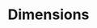 ---
layout: default
bigquery: https://console.cloud.google.com/bigquery?p=covid-19-dimensions-ai&page=table&d=data&t=publications
contributors: Digital Science, https://www.digital-science.com/
cost: Free for personal, non-commercial use.
description: Dimensions contains more than 100 million publications, ranging from
  articles published in scholarly journals, books and book chapters, to preprints
  and conference proceedings. All publications are contextualized with linked data
  sets, funding, publications, patents, clinical trials, and policy documents. You
  can also view associated categories, funders, institutions, and researcher profiles.
documentation: https://docs.dimensions.ai/bigquery/index.html
last_edit: 04/11/2022, 06:38:09
location: https://www.dimensions.ai/products/free/
maintained_by: Digital Science, https://www.digital-science.com/
schema_fields:
- associated_publication_doi
- current_assignee
- priority_year
- language
- editors
- mesh_terms
- family_id
- end_year
- funding_nzd
- associated_publication_pmid
- eisbn
- current_assignee_countries
- investigators
- funder_orgs
- legal_status
- organisation_details
- granted_year
- arxiv_id
- research_org_city_names
- type
- pmcid
- doi
- legal_events
- reference_ids
- open_access_categories
- linkout
- citation_string
- funding_cad
- date_online
- funding_cny
- patent_ids
- research_org_state_codes
- abstract
- original_assignee_countries
- original_abstract
- citations
- category_hrcs_rac
- start_date
- research_org_cities
- concepts
- book_title
- email_address
- proceedings_title
- embargo_date
- inventor_names
- end_date
- categories
- registry
- category_icrp_cso
- description
- date_print
- acronym
- assignee_orgs
- name
- researcher_ids
- brief_title
- title
- parent_id
- research_org_state_names
- id
- family_count
- granted_date
- altmetrics
- foa_number
- funding_chf
- category_bra
- labels
- expiration_date
- publication_year
- current_assignee_orgs
- date_normal
- funding_amount
- conference
- funder_org_countries
- resulting_publication_ids
- cited_by_ids
- category_uoa
- external_ids
- publication_ids
- aliases
- original_assignee_orgs
- funder_org
- active_years
- journal
- repository_url
- research_org_country_names
- category_icrp_ct
- funding_eur
- open_access_categories_v2
- category_rcdc
- expiration_year
- volume
- subtitles
- grant_number
- funding_usd
- funder_countries
- kind
- repository_name
- funder_org_state_codes
- pmid
- license
- associated_grant_ids
- resulting_publication_doi
- filing_date
- original_assignee
- journal_lists
- filing_year
- issue
- date_modified
- date_imported_gbq
- isbn
- metrics
- clinical_trial_ids
- funding_details
- year
- funding_aud
- category_sdg
- start_year
- category_hrcs_hc
- phase
- application_number
- conditions
- research_org_countries
- assignee_countries
- publication_date
- types
- acknowledgements
- category_hra
- publisher
- date_inserted
- repository_id
- created_date
- authors
- ipcr
- established
- funding_currency
- supporting_grant_ids
- address
- citations_count
- source_id
- acronyms
- relationships
- research_orgs
- funding_jpy
- family_members_ids
- links
- funder_org_cities
- associated_publication_arxiv_id
- pages
- gender
- date
- jurisdiction
- wikipedia_url
- cpc
- filing_status
- book_series_title
- funder_org_acronyms
- original_title
- priority_date
- category_for
- status
- associated_publication_id
- interventions
- funding_gbp
- mesh_headings
shortname: dimensions
tags:
- scholarly literature
- patents
- funding
- clinical trials
- academic profiles
terms_of_use: 'Use of both the Dimensions COVID-19 dataset and full Dimensions dataset
  are subject to the Dimensions Terms of use: https://www.dimensions.ai/policies-terms-legal '
title: Dimensions
uuid: dcff88bd-fe6b-4fdb-8159-809bf9d7bc1c
---